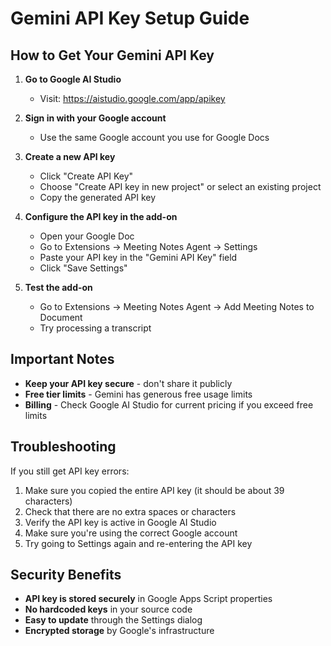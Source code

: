 # Gemini API Key Setup Guide

## How to Get Your Gemini API Key

1. **Go to Google AI Studio**
   - Visit: https://aistudio.google.com/app/apikey

2. **Sign in with your Google account**
   - Use the same Google account you use for Google Docs

3. **Create a new API key**
   - Click "Create API Key"
   - Choose "Create API key in new project" or select an existing project
   - Copy the generated API key

4. **Configure the API key in the add-on**
   - Open your Google Doc
   - Go to Extensions → Meeting Notes Agent → Settings
   - Paste your API key in the "Gemini API Key" field
   - Click "Save Settings"

5. **Test the add-on**
   - Go to Extensions → Meeting Notes Agent → Add Meeting Notes to Document
   - Try processing a transcript

## Important Notes

- **Keep your API key secure** - don't share it publicly
- **Free tier limits** - Gemini has generous free usage limits
- **Billing** - Check Google AI Studio for current pricing if you exceed free limits

## Troubleshooting

If you still get API key errors:
1. Make sure you copied the entire API key (it should be about 39 characters)
2. Check that there are no extra spaces or characters
3. Verify the API key is active in Google AI Studio
4. Make sure you're using the correct Google account
5. Try going to Settings again and re-entering the API key

## Security Benefits

- **API key is stored securely** in Google Apps Script properties
- **No hardcoded keys** in your source code
- **Easy to update** through the Settings dialog
- **Encrypted storage** by Google's infrastructure
